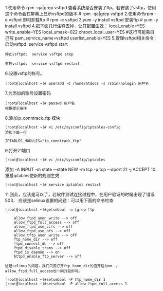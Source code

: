 1.使用命令 rpm  -qa|grep vsftpd 查看系统是否安装了ftp，若安装了vsftp，使用这个命令会在屏幕上显示vsftpd的版本
    # rpm  -qa|grep vsftpd
2.使用命令rpm -e vsftpd 即可卸载ftp
    # rpm -e vsftpd
3.yum -y install vsftpd 安装ftp
    # yum -y install vsftpd
4.把下面几行注释去掉，让其配置生效：
    local_enable=YES
    write_enable=YES
    local_umask=022
    chroot_local_user=YES      #这行可能需自己写
    pam_service_name=vsftpd
    userlist_enable=YES
5.管理vsftpd相关命令：
    启动vsftpd:  service vsftpd start

    停止vsftpd:  service vsftpd stop

    重启vsftpd:  service vsftpd restart
6.设置vsftp的帐号。

    [root@localhost ~]# useradd -d /home/htdocs -s /sbin/nologin 用户名
7.为添加的账号设置密码

    [root@localhost ~]# passwd 用户名
    根据提示操作
8.添加ip_conntrack_ftp 模块

    [root@localhost ~]# vi /etc/sysconfig/iptables-config
    添加下面一行

    IPTABLES_MODULES="ip_conntrack_ftp"

9.打开21端口

    [root@localhost ~]# vi /etc/sysconfig/iptables

添加
    -A INPUT -m state --state NEW -m tcp -p tcp --dport 21 -j ACCEPT
10.重启iptables使新的规则生效

    [root@localhost ~]# service iptables restart

11.到此，应该是可以了，若软件测试连接过程中，在用户验证的时候出现了错误503，
    应该是selinux设置的问题：可以用下面的命令检查

    [root@localhost ~]#getsebool -a |grep ftp

        allow_ftpd_anon_write --> off
        allow_ftpd_full_access --> off
        allow_ftpd_use_cifs --> off
        allow_ftpd_use_nfs --> off
        allow_tftp_anon_write --> off
        ftp_home_dir --> off
        ftpd_connect_db --> off
        ftpd_disable_trans --> off
        ftpd_is_daemon --> on
        httpd_enable_ftp_server --> off

    这是selinux的问题，我们只要打开ftp_home_dir的值开启为on：，allow_ftpd_full_access也一同开启即可。

    [root@localhost ~]#setsebool -P ftp_home_dir 1
    [root@localhost ~]#setsebool -P allow_ftpd_full_access 1
